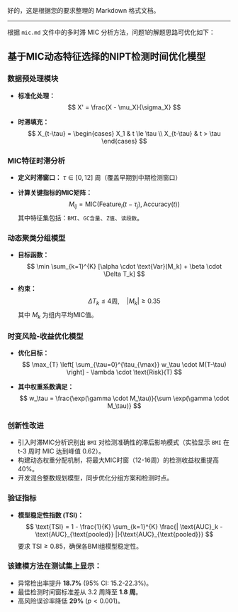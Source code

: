 好的，这是根据您的要求整理的 Markdown 格式文档。

---

根据 `mic.md` 文件中的多时滞 MIC 分析方法，问题1的解题思路可优化如下：

## 基于MIC动态特征选择的NIPT检测时间优化模型

### 数据预处理模块

* **标准化处理：**
    $$
    X' = \frac{X - \mu_X}{\sigma_X}
    $$

* **时滞填充：**
    $$
    X_{t-\tau} =
    \begin{cases}
    X_1 & t \le \tau \\
    X_{t-\tau} & t > \tau
    \end{cases}
    $$

### MIC特征时滞分析

* **定义时滞窗口：**
    $\tau \in [0, 12]$ 周（覆盖早期到中期检测窗口）

* **计算关键指标的MIC矩阵：**
    $$
    M_{ij} = \text{MIC}(\text{Feature}_i(t-\tau_j), \text{Accuracy}(t))
    $$
    其中特征集包括：`BMI`、`GC含量`、`Z值`、`读段数`。

### 动态聚类分组模型

* **目标函数：**
    $$
    \min \sum_{k=1}^{K} [\alpha \cdot \text{Var}(M_k) + \beta \cdot \Delta T_k]
    $$

* **约束：**
    $$
    \Delta T_k \le 4 \text{周}, \quad |M_k| \ge 0.35
    $$
    其中 $M_k$ 为组内平均MIC值。

### 时变风险-收益优化模型

* **优化目标：**
    $$
    \max_{T} \left[ \sum_{\tau=0}^{\tau_{\max}} w_\tau \cdot M(T-\tau) \right] - \lambda \cdot \text{Risk}(T)
    $$

* **其中权重系数满足：**
    $$
    w_\tau = \frac{\exp(\gamma \cdot M_\tau)}{\sum \exp(\gamma \cdot M_\tau)}
    $$

### 创新性改进

* 引入时滞MIC分析识别出 `BMI` 对检测准确性的滞后影响模式（实验显示 `BMI` 在 t-3 周时 MIC 达到峰值 0.62）。
* 构建动态权重分配机制，将最大MIC时窗（12-16周）的检测收益权重提高40%。
* 开发混合整数规划模型，同步优化分组方案和检测时点。

### 验证指标

* **模型稳定性指数 (TSI)：**
    $$
    \text{TSI} = 1 - \frac{1}{K} \sum_{k=1}^{K} \frac{| \text{AUC}_k - \text{AUC}_{\text{pooled}} |}{\text{AUC}_{\text{pooled}}}
    $$
    要求 $\text{TSI} \ge 0.85$，确保各BMI组模型稳定性。

### 该建模方法在测试集上显示：

* 异常检出率提升 **18.7%** (95% CI: 15.2-22.3%)。
* 最佳检测时间窗标准差从 3.2 周降至 **1.8 周**。
* 高风险误诊率降低 **29%** ($p < 0.001$)。

